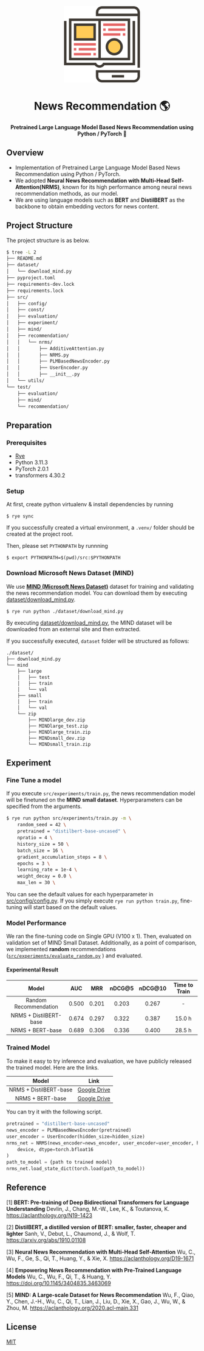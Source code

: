 <div align="center">
    <img height=200 src="./.github/images/news-logo.png" alt="News Contents on Smartphone">
</div>

<h1 align="center">News Recommendation 🌎 </h1>
<p align="center"><strong>Pretrained Large Language Model Based News Recommendation using Python / PyTorch 🚀 </strong></p>

## Overview

- Implementation of Pretrained Large Language Model Based News Recommendation using Python / PyTorch.
- We adopted **Neural News Recommendation with Multi-Head Self-Attention(NRMS)**, known for its high performance among neural news recommendation methods, as our model.
- We are using language models such as **BERT** and **DistilBERT** as the backbone to obtain embedding vectors for news content.

## Project Structure

The project structure is as below.

```bash
$ tree -L 2
├── README.md
├── dataset/
│   └── download_mind.py
├── pyproject.toml
├── requirements-dev.lock
├── requirements.lock
├── src/
│   ├── config/
│   ├── const/
│   ├── evaluation/
│   ├── experiment/
│   ├── mind/
│   ├── recommendation/
│   │   └── nrms/
│   │       ├── AdditiveAttention.py
│   │       ├── NRMS.py
│   │       ├── PLMBasedNewsEncoder.py
│   │       ├── UserEncoder.py
│   │       ├── __init__.py
│   └── utils/
└── test/
    ├── evaluation/
    ├── mind/
    └── recommendation/
```

## Preparation

### Prerequisites

- [Rye](https://rye-up.com/)
- Python 3.11.3
- PyTorch 2.0.1
- transformers 4.30.2

### Setup

At first, create python virtualenv & install dependencies by running

```
$ rye sync
```

If you successfully created a virtual environment, a `.venv/` folder should be created at the project root.

Then, please set `PYTHONPATH` by runnning

```
$ export PYTHONPATH=$(pwd)/src:$PYTHONPATH
```

### Download Microsoft News Dataset (MIND)

We use **[MIND (Microsoft News Dataset)](https://msnews.github.io/)** dataset for training and validating the news recommendation model. You can download them by executing [dataset/download_mind.py](https://github.com/YadaYuki/news-recommendation-llm/blob/main/dataset/download_mind.py).

```
$ rye run python ./dataset/download_mind.py
```

By executing [dataset/download_mind.py](https://github.com/YadaYuki/news-recommendation-llm/blob/main/dataset/download_mind.py), the MIND dataset will be downloaded from an external site and then extracted.

If you successfully executed, `dataset` folder will be structured as follows:

```
./dataset/
├── download_mind.py
└── mind
    ├── large
    │   ├── test
    │   ├── train
    │   └── val
    ├── small
    │   ├── train
    │   └── val
    └── zip
        ├── MINDlarge_dev.zip
        ├── MINDlarge_test.zip
        ├── MINDlarge_train.zip
        ├── MINDsmall_dev.zip
        └── MINDsmall_train.zip
```

## Experiment

### Fine Tune a model

If you execute `src/experiments/train.py`, the news recommendation model will be finetuned on the **MIND small dataset**.
Hyperparameters can be specified from the arguments.

```bash
$ rye run python src/experiments/train.py -m \
    random_seed = 42 \
    pretrained = "distilbert-base-uncased" \
    npratio = 4 \
    history_size = 50 \
    batch_size = 16 \
    gradient_accumulation_steps = 8 \
    epochs = 3 \
    learning_rate = 1e-4 \
    weight_decay = 0.0 \
    max_len = 30 \
```

You can see the default values for each hyperparameter in [src/config/config.py](https://github.com/YadaYuki/news-recommendation-llm/blob/feat/add-readme/src/config/config.py#L1-L23). If you simply execute `rye run python train.py`, fine-tuning will start based on the default values.

### Model Performance

We ran the fine-tuning code on Single GPU (V100 x 1). Then, evaluated on validation set of MIND Small Dataset. Additionally, as a point of comparison, we implemented **random** recommendations ([`src/experiments/evaluate_random.py`](https://github.com/YadaYuki/news-recommendation-llm/blob/feat/add-readme/src/experiment/evaluate_random.py) ) and evaluated.

#### Experimental Result

|         Model          |  AUC  |  MRR  | nDCG@5 | nDCG@10 | Time to Train |
| :--------------------: | :---: | :---: | :----: | :-----: | :-----------: |
| Random Recommendation  | 0.500 | 0.201 | 0.203  |  0.267  |       -       |
| NRMS + DistilBERT-base | 0.674 | 0.297 | 0.322  |  0.387  |    15.0 h     |
|    NRMS + BERT-base    | 0.689 | 0.306 | 0.336  |  0.400  |    28.5 h     |

### Trained Model

To make it easy to try inference and evaluation, we have publicly released the trained model.
Here are the links.

|         Model          |                                                Link                                                |
| :--------------------: | :------------------------------------------------------------------------------------------------: |
| NRMS + DistilBERT-base |      [Google Drive](https://drive.google.com/drive/folders/1_mdjSm6IDVhGbuUQlSSbkhRLbNrKNGwj)      |
|    NRMS + BERT-base    | [Google Drive](https://drive.google.com/file/d/1ARiUgSVwcDFopFoIusp2MGQzwTMncOFf/view?usp=sharing) |

You can try it with the following script.

```python
pretrained = "distilbert-base-uncased"
news_encoder = PLMBasedNewsEncoder(pretrained)
user_encoder = UserEncoder(hidden_size=hidden_size)
nrms_net = NRMS(news_encoder=news_encoder, user_encoder=user_encoder, hidden_size=hidden_size, loss_fn=loss_fn).to(
    device, dtype=torch.bfloat16
)
path_to_model = {path to trained model}
nrms_net.load_state_dict(torch.load(path_to_model))
```

## Reference

[1] **BERT: Pre-training of Deep Bidirectional Transformers for Language Understanding**
Devlin, J., Chang, M.-W., Lee, K., & Toutanova, K.
https://aclanthology.org/N19-1423

[2] **DistilBERT, a distilled version of BERT: smaller, faster, cheaper and lighter**
Sanh, V., Debut, L., Chaumond, J., & Wolf, T.
https://arxiv.org/abs/1910.01108

[3] **Neural News Recommendation with Multi-Head Self-Attention**
Wu, C., Wu, F., Ge, S., Qi, T., Huang, Y., & Xie, X.
https://aclanthology.org/D19-1671

[4] **Empowering News Recommendation with Pre-Trained Language Models**
Wu, C., Wu, F., Qi, T., & Huang, Y.
https://doi.org/10.1145/3404835.3463069

[5] **MIND: A Large-scale Dataset for News Recommendation**
Wu, F., Qiao, Y., Chen, J.-H., Wu, C., Qi, T., Lian, J., Liu, D., Xie, X., Gao, J., Wu, W., & Zhou, M.
https://aclanthology.org/2020.acl-main.331

## License

[MIT](https://github.com/YadaYuki/news-recommendation-llm/blob/main/LICENSE)

